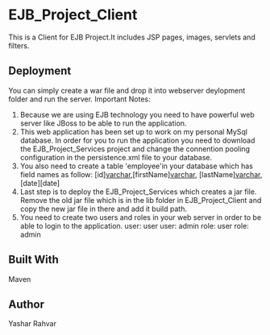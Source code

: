 # EJB_Project_Client

This is a Client for EJB Project.It includes JSP pages, images, servlets and filters.

## Deployment
You can simply create a war file and drop it into webserver deylopment folder and run the server.
Important Notes: 
1. Because we are using EJB technology you need to have powerful web server like JBoss to be able to run the application.
2. This web application has been set up to work on my personal MySql database. In order for you to run the application you need to 
   download the EJB_Project_Services project and change the connention pooling configuration in the persistence.xml file to your database.
3. You also need to create a table 'employee'in your database which has field names as follow: [id][varchar](9),[firstName][varchar](250),
[lastName][varchar](250),[date][date]
4. Last step is to deploy the EJB_Project_Services which creates a jar file. Remove the old jar file which is in the lib folder in
   EJB_Project_Client and copy the new jar file in there and add it build path.
5. You need to create two users and roles in your web server in order to be able to login to the application.
user: user  user: admin
role: user  role: admin

   
## Built With
Maven

## Author
Yashar Rahvar
